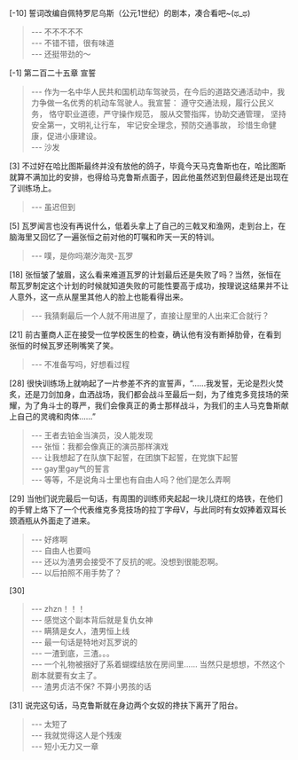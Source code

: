 
[-10] 誓词改编自佩特罗尼乌斯（公元1世纪）的剧本，凑合看吧~(ಥ_ಥ)
>--- 不不不不不<br>
>--- 不错不错，很有味道<br>
>--- 还挺带劲的～<br>

[-1] 第二百二十五章 宣誓
>--- 作为一名中华人民共和国机动车驾驶员，在今后的道路交通活动中，我力争做一名优秀的机动车驾驶人。我宣誓：
遵守交通法规，履行公民义务，
恪守职业道德，严守操作规范，
服从交警指挥，协助交通管理，
坚持安全第一，文明礼让行车，
牢记安全理念，预防交通事故，
珍惜生命健康，促进小康建设。<br>
>--- 沙发<br>

[3] 不过好在哈比图斯最终并没有放他的鸽子，毕竟今天马克鲁斯也在，哈比图斯就算不满加比的安排，也得给马克鲁斯点面子，因此他虽然迟到但最终还是出现在了训练场上。
>--- 虽迟但到<br>

[5] 瓦罗闻言也没有再说什么，低着头拿上了自己的三戟叉和渔网，走到台上，在脑海里又回忆了一遍张恒之前对他的叮嘱和昨天一天的特训。
>--- 噗，是你吗潮汐海灵-瓦罗<br>

[18] 张恒皱了皱眉，这么看来难道瓦罗的计划最后还是失败了吗？当然，张恒在帮瓦罗制定这个计划的时候就知道失败的可能性要高于成功，按理说这结果并不让人意外，这一点从屋里其他人的脸上也能看得出来。
>--- 我猜剩最后一个人就不用进屋了，直接让屋里的人出来汇合就行？<br>

[21] 前古董商人正在接受一位学校医生的检查，确认他有没有断掉肋骨，在看到张恒的时候瓦罗还咧嘴笑了笑。
>--- 不准备写吗，好想看过程<br>

[28] 很快训练场上就响起了一片参差不齐的宣誓声，“……我发誓，无论是烈火焚炙，还是刀剑加身，血洒战场，我们都会战斗至最后一刻，为了维克多竞技场的荣耀，为了角斗士的尊严，我们会像真正的勇士那样战斗，为我们的主人马克鲁斯献上自己的灵魂和肉体……”
>--- 王者去铂金当演员，没人能发现<br>
>--- 张恒：我都会像真正的演员那样演戏<br>
>--- 让我想起了在队旗下起誓，在团旗下起誓，在党旗下起誓<br>
>--- gay里gay气的誓言<br>
>--- 等等，不是说角斗士里也有自由人吗？他们是怎么弄啊<br>

[29] 当他们说完最后一句话，有周围的训练师夹起起一块儿烧红的烙铁，在他们的手臂上烙下了一个代表维克多竞技场的拉丁字母V，与此同时有女奴捧着双耳长颈酒瓶从外面走了进来。
>--- 好疼啊<br>
>--- 自由人也要吗<br>
>--- 还以为渣男会接受不了反抗的呢。没想到很能忍啊。<br>
>--- 以后拍照不用手势了？<br>

[30] 
>--- zhzn！！！<br>
>--- 感觉这个副本背后就是复仇女神<br>
>--- 瞒猜是女人，渣男恒上线<br>
>--- 最一句话是特地对瓦罗说的<br>
>--- 一渣到底，三渣。。。<br>
>--- 一个礼物被捆好了系着蝴蝶结放在房间里……
当然只是想想，不然这个剧本就要有女主了。<br>
>--- 渣男贞洁不保?
不算小男孩的话<br>

[31] 说完这句话，马克鲁斯就在身边两个女奴的搀扶下离开了阳台。
>--- 太短了<br>
>--- 我就觉得这人是个残废<br>
>--- 短小无力又一章<br>
